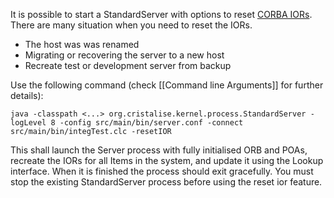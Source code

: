It is possible to start a StandardServer with options to reset [CORBA IORs](https://en.wikipedia.org/wiki/Interoperable_Object_Reference). There are many situation when you need to reset the IORs.

* The host was was renamed
* Migrating or recovering the server to a new host
* Recreate test or development server from backup

Use the following command (check [[Command line Arguments]] for further details):

`java -classpath <...> org.cristalise.kernel.process.StandardServer -logLevel 8 -config src/main/bin/server.conf -connect src/main/bin/integTest.clc -resetIOR`

This shall launch the Server process with fully initialised ORB and POAs, recreate the IORs for all Items in the system, and update it using the Lookup interface. When it is finished the process should exit gracefully. You must stop the existing StandardServer process before using the reset ior feature. 
